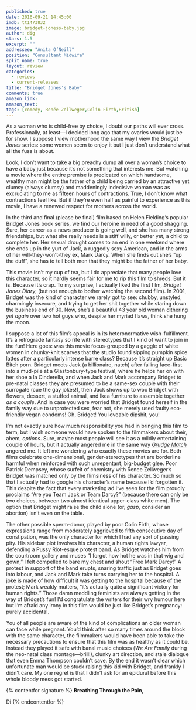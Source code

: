 ```yaml
---
published: true
date: 2016-09-21 14:45:00
imdb: tt1473832
image: bridget-joness-baby.jpg
author: dig
stars: 1.5
excerpt: ""
addressee: "Anita O’Neill"
position: "Consultant Midwife"
split_name: true
layout: review
categories: 
  - reviews
  - current-releases
title: "Bridget Jones's Baby"
comments: true
amazon_link: 
amazon_text: 
tags: [comedy, Renée Zellweger,Colin Firth,British]
---
```

As a woman who is child-free by choice, I doubt our paths will ever cross. Professionally, at least—I decided long ago that my ovaries would just be for show. I suppose I view motherhood the same way I view the _Bridget Jones_ series: some women seem to enjoy it but I just don’t understand what all the fuss is about. 

Look, I don’t want to take a big preachy dump all over a woman’s choice to have a baby just because it’s not something that interests me. But watching a movie where the entire premise is predicated on which handsome, wealthy man might be the father of a child being carried by an attractive yet clumsy (always clumsy) and maddeningly indecisive woman was as excruciating to me as fifteen hours of contractions. True, I don’t know what contractions feel like. But if they’re even half as painful to experience as this movie, I have a renewed respect for mothers across the world. 

In the third and final (please be final) film based on Helen Fielding’s popular Bridget Jones book series, we find our heroine in need of a good shagging. Sure, her career as a news producer is going well, and she has many strong friendships, but what she really needs is a stiff willy, or better yet, a child to complete her. Her sexual drought comes to an end in one weekend where she ends up in the yurt of Jack, a ruggedly sexy American, and in the arms of her will-they-won’t-they ex, Mark Darcy. When she finds out she’s “up the duff”, she has to tell both men that they might be the father of her baby. 

This movie isn’t my cup of tea, but I do appreciate that many people love this character, so it hardly seems fair for me to rip this film to shreds. But it is. Because it’s crap. To my surprise, I actually liked the first film, _Bridget Jones Diary_, (but not enough to bother watching the second film). In 2001, Bridget was the kind of character we rarely got to see: chubby, unstyled, charmingly insecure, and trying to get her shit together while staring down the business end of 30. Now, she’s a beautiful 43 year old woman dithering _yet again_ over two hot guys who, despite her myriad flaws, think she hung the moon. 

I suppose a lot of this film’s appeal is in its heteronormative wish-fulfillment. It’s a retrograde fantasy so rife with stereotypes that I kind of want to join in the fun! Here goes: was this movie focus-grouped by a gaggle of white women in chunky-knit scarves that the studio found sipping pumpkin spice lattes after a particularly intense barre class? Because it’s straight up Basic Bitch porn. Bridget meets Jack (a billionaire, natch) after falling face-first into a mud-pile at a Glastonbury-type festival, where he helps her on with her shoe a la Cinderella, and when Jack and Mark accompany Bridget to pre-natal classes they are presumed to be a same-sex couple with their surrogate (cue the gay jokes!), then Jack shows up to woo Bridget with flowers, dessert, a stuffed animal, and Ikea furniture to assemble together _as a couple_. And in case you were worried that Bridget found herself in the family way due to unprotected sex, fear not, she merely used faulty eco-friendly vegan condoms! Oh, Bridget! You loveable dipshit, you!

I’m not exactly sure how much responsibility you had in bringing this film to term, but I wish someone would have spoken to the filmmakers about their, ahem, _options_. Sure, maybe most people will see it as a mildly entertaining couple of hours, but it actually angered me in the same way [_Grudge Match_](http://www.dearcastandcrew.com/content/2013/12/19/grudge-match.html) angered me. It left me wondering who exactly these movies are for. Both films celebrate one-dimensional, gender-stereotypes that are borderline harmful when reinforced with such unrepentant, big-budget glee. Poor Patrick Dempsey, whose surfeit of chemistry with Renee Zellweger’s Bridget was matched only by the flimsiness of his character. So much so that I actually had to google his character’s name because I’d forgotten it. This despite the fact that every marketing ad I’ve seen for the film proudly proclaims “Are you Team Jack or Team Darcy?” (because there can only be two choices, between two almost identical upper-class white men). The option that Bridget might raise the child alone (or, _gasp_, consider an abortion) isn’t even on the table. 

The other possible sperm-donor, played by poor Colin Firth, whose expressions range from moderately aggrieved to fifth consecutive day of constipation, was the only character for which I had any sort of passing pity. His sidebar plot involves his character, a human rights lawyer, defending a Pussy Riot-esque protest band. As Bridget watches him from the courtroom gallery and muses “I forgot how hot he was in that wig and gown,” I felt compelled to bare my chest and shout “Free Mark Darcy!” A protest in support of the band erupts, snaring traffic just as Bridget goes into labour, and Jack and Mark take turns carrying her to the hospital. A joke is made of how difficult it was getting to the hospital because of the protest; Mark weakly mutters, “it’s actually quite a significant victory for human rights.” Those damn meddling feminists are always getting in the way of Bridget’s fun! I’d congratulate the writers for their wry humour here but I’m afraid any irony in this film would be just like Bridget’s pregnancy: purely accidental. 

You of all people are aware of the kind of complications an older woman can face while pregnant. You’d think after so many times around the block with the same character, the filmmakers would have been able to take the necessary precautions to ensure that this film was as healthy as it could be. Instead they played it safe with banal music choices (_We Are Family_ during the neo-natal class montage—brill!), clunky art direction, and stale dialogue that even Emma Thompson couldn’t save. By the end it wasn’t clear which unfortunate man would be stuck raising this kid with Bridget, and frankly I didn’t care. My one regret is that I didn’t ask for an epidural before this whole bloody mess got started.

{% contentfor signature %}
**Breathing Through the Pain,**

Di
{% endcontentfor %}